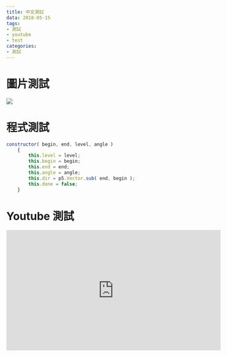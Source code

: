 ```yaml
---
title: 中文測試
data: 2018-05-15
tags:
- 測試
- youtube
- test
categories:
- 測試
---
```

# 圖片測試
![](https://ntp945812.github.io/jekyll-site/images/test.jpg)
# 程式測試
```javascript
constructor( begin, end, level, angle )
    {
        this.level = level;
        this.begin = begin;
        this.end = end;
        this.angle = angle;
        this.dir = p5.Vector.sub( end, begin );
        this.done = false;
    }
```
# Youtube 測試

<iframe width="560" height="315" src="https://www.youtube.com/embed/Sl6ZQxoABSI" frameborder="0" allow="autoplay; encrypted-media" allowfullscreen></iframe>
